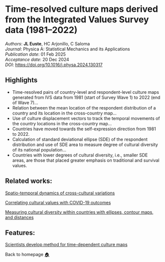 # Time-resolved culture maps derived from the Integrated Values Survey data (1981–2022)

_Authors_: **JL Euste**, HC Arjonillo, C Saloma <br>
_Journal_: Physica A: Statistical Mechanics and its Applications <br>
_Publication date_: 01 Feb 2025 <br>
_Acceptance date_: 20 Dec 2024 <br>
_DOI_: https://doi.org/10.1016/j.physa.2024.130317 <br>



## Highlights
- Time-resolved pairs of country-level and respondent-level culture maps generated from
IVS data from 1981 (start of Survey Wave 1) to 2022 (end of Wave 7)...
- Relation between the mean location of the respondent distribution of a country and its
location in the cross-country map...
- Use of culture displacement vectors to track the temporal movements of the country
locations in the cross-country map...
- Countries have moved towards the self-expression direction from 1981 to 2022.
- Calculation of standard deviational ellipse (SDE) of the respondent distribution and use of SDE area to measure degree of cultural diversity of its national population...
- Countries with lower degrees of cultural diversity, i.e., smaller SDE areas, are those that
placed greater emphasis on traditional and survival values.

## Related works:
[Spatio-temporal dynamics of cross-cultural variations ](https://proceedings.spp-online.org/article/view/SPP-2018-1B-04)

[Correlating cultural values with COVID-19 outcomes ](https://proceedings.spp-online.org/article/view/SPP-2021-PB-20)

[Measuring cultural diversity within countries with ellipses, contour maps, and distances](https://proceedings.spp-online.org/article/view/SPP-2024-1D-01)

## Features:
[Scientists develop method for time-dependent culture maps](https://upd.edu.ph/scientists-develop-method-for-time-dependent-culture-maps/)

Back to homepage [🏠](../eustejl.md)
